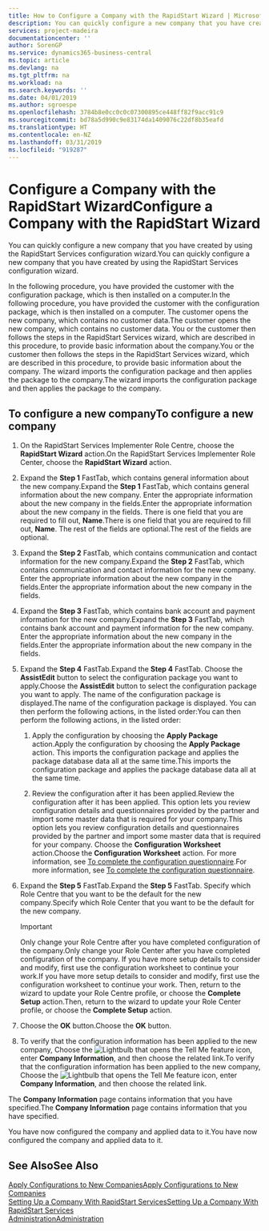 ```yaml
---
title: How to Configure a Company with the RapidStart Wizard | Microsoft Docs
description: You can quickly configure a new company that you have created by using the RapidStart Services configuration wizard.
services: project-madeira
documentationcenter: ''
author: SorenGP
ms.service: dynamics365-business-central
ms.topic: article
ms.devlang: na
ms.tgt_pltfrm: na
ms.workload: na
ms.search.keywords: ''
ms.date: 04/01/2019
ms.author: sgroespe
ms.openlocfilehash: 3784b8e0cc0c0c07300895ce448ff82f9acc91c9
ms.sourcegitcommit: bd78a5d990c9e83174da1409076c22df8b35eafd
ms.translationtype: HT
ms.contentlocale: en-NZ
ms.lasthandoff: 03/31/2019
ms.locfileid: "919287"
---
```

# <a name="configure-a-company-with-the-rapidstart-wizard"></a><span data-ttu-id="1b8f4-103">Configure a Company with the RapidStart Wizard</span><span class="sxs-lookup"><span data-stu-id="1b8f4-103">Configure a Company with the RapidStart Wizard</span></span>
<span data-ttu-id="1b8f4-104">You can quickly configure a new company that you have created by using the RapidStart Services configuration wizard.</span><span class="sxs-lookup"><span data-stu-id="1b8f4-104">You can quickly configure a new company that you have created by using the RapidStart Services configuration wizard.</span></span>

<span data-ttu-id="1b8f4-105">In the following procedure, you have provided the customer with the configuration package, which is then installed on a computer.</span><span class="sxs-lookup"><span data-stu-id="1b8f4-105">In the following procedure, you have provided the customer with the configuration package, which is then installed on a computer.</span></span> <span data-ttu-id="1b8f4-106">The customer opens the new company, which contains no customer data.</span><span class="sxs-lookup"><span data-stu-id="1b8f4-106">The customer opens the new company, which contains no customer data.</span></span> <span data-ttu-id="1b8f4-107">You or the customer then follows the steps in the RapidStart Services wizard, which are described in this procedure, to provide basic information about the company.</span><span class="sxs-lookup"><span data-stu-id="1b8f4-107">You or the customer then follows the steps in the RapidStart Services wizard, which are described in this procedure, to provide basic information about the company.</span></span> <span data-ttu-id="1b8f4-108">The wizard imports the configuration package and then applies the package to the company.</span><span class="sxs-lookup"><span data-stu-id="1b8f4-108">The wizard imports the configuration package and then applies the package to the company.</span></span>  

## <a name="to-configure-a-new-company"></a><span data-ttu-id="1b8f4-109">To configure a new company</span><span class="sxs-lookup"><span data-stu-id="1b8f4-109">To configure a new company</span></span>  
1. <span data-ttu-id="1b8f4-110">On the RapidStart Services Implementer Role Centre, choose the **RapidStart Wizard** action.</span><span class="sxs-lookup"><span data-stu-id="1b8f4-110">On the RapidStart Services Implementer Role Center, choose the **RapidStart Wizard** action.</span></span>  
2. <span data-ttu-id="1b8f4-111">Expand the **Step 1** FastTab, which contains general information about the new company.</span><span class="sxs-lookup"><span data-stu-id="1b8f4-111">Expand the **Step 1** FastTab, which contains general information about the new company.</span></span> <span data-ttu-id="1b8f4-112">Enter the appropriate information about the new company in the fields.</span><span class="sxs-lookup"><span data-stu-id="1b8f4-112">Enter the appropriate information about the new company in the fields.</span></span> <span data-ttu-id="1b8f4-113">There is one field that you are required to fill out, **Name**.</span><span class="sxs-lookup"><span data-stu-id="1b8f4-113">There is one field that you are required to fill out, **Name**.</span></span> <span data-ttu-id="1b8f4-114">The rest of the fields are optional.</span><span class="sxs-lookup"><span data-stu-id="1b8f4-114">The rest of the fields are optional.</span></span>  
3. <span data-ttu-id="1b8f4-115">Expand the **Step 2** FastTab, which contains communication and contact information for the new company.</span><span class="sxs-lookup"><span data-stu-id="1b8f4-115">Expand the **Step 2** FastTab, which contains communication and contact information for the new company.</span></span> <span data-ttu-id="1b8f4-116">Enter the appropriate information about the new company in the fields.</span><span class="sxs-lookup"><span data-stu-id="1b8f4-116">Enter the appropriate information about the new company in the fields.</span></span>
4. <span data-ttu-id="1b8f4-117">Expand the **Step 3** FastTab, which contains bank account and payment information for the new company.</span><span class="sxs-lookup"><span data-stu-id="1b8f4-117">Expand the **Step 3** FastTab, which contains bank account and payment information for the new company.</span></span> <span data-ttu-id="1b8f4-118">Enter the appropriate information about the new company in the fields.</span><span class="sxs-lookup"><span data-stu-id="1b8f4-118">Enter the appropriate information about the new company in the fields.</span></span>  
5. <span data-ttu-id="1b8f4-119">Expand the **Step 4** FastTab.</span><span class="sxs-lookup"><span data-stu-id="1b8f4-119">Expand the **Step 4** FastTab.</span></span> <span data-ttu-id="1b8f4-120">Choose the **AssistEdit** button to select the configuration package you want to apply.</span><span class="sxs-lookup"><span data-stu-id="1b8f4-120">Choose the **AssistEdit** button to select the configuration package you want to apply.</span></span> <span data-ttu-id="1b8f4-121">The name of the configuration package is displayed.</span><span class="sxs-lookup"><span data-stu-id="1b8f4-121">The name of the configuration package is displayed.</span></span> <span data-ttu-id="1b8f4-122">You can then perform the following actions, in the listed order:</span><span class="sxs-lookup"><span data-stu-id="1b8f4-122">You can then perform the following actions, in the listed order:</span></span>  

    1. <span data-ttu-id="1b8f4-123">Apply the configuration by choosing the **Apply Package** action.</span><span class="sxs-lookup"><span data-stu-id="1b8f4-123">Apply the configuration by choosing the **Apply Package** action.</span></span> <span data-ttu-id="1b8f4-124">This imports the configuration package and applies the package database data all at the same time.</span><span class="sxs-lookup"><span data-stu-id="1b8f4-124">This imports the configuration package and applies the package database data all at the same time.</span></span>  

    2. <span data-ttu-id="1b8f4-125">Review the configuration after it has been applied.</span><span class="sxs-lookup"><span data-stu-id="1b8f4-125">Review the configuration after it has been applied.</span></span> <span data-ttu-id="1b8f4-126">This option lets you review configuration details and questionnaires provided by the partner and import some master data that is required for your company.</span><span class="sxs-lookup"><span data-stu-id="1b8f4-126">This option lets you review configuration details and questionnaires provided by the partner and import some master data that is required for your company.</span></span> <span data-ttu-id="1b8f4-127">Choose the **Configuration Worksheet** action.</span><span class="sxs-lookup"><span data-stu-id="1b8f4-127">Choose the **Configuration Worksheet** action.</span></span> <span data-ttu-id="1b8f4-128">For more information, see [To complete the configuration questionnaire](admin-gather-customer-setup-values.md#to-complete-the-configuration-questionnaire).</span><span class="sxs-lookup"><span data-stu-id="1b8f4-128">For more information, see [To complete the configuration questionnaire](admin-gather-customer-setup-values.md#to-complete-the-configuration-questionnaire).</span></span>  

6. <span data-ttu-id="1b8f4-129">Expand the **Step 5** FastTab.</span><span class="sxs-lookup"><span data-stu-id="1b8f4-129">Expand the **Step 5** FastTab.</span></span> <span data-ttu-id="1b8f4-130">Specify which Role Centre that you want to be the default for the new company.</span><span class="sxs-lookup"><span data-stu-id="1b8f4-130">Specify which Role Center that you want to be the default for the new company.</span></span>  

    > [!IMPORTANT]  
    >  <span data-ttu-id="1b8f4-131">Only change your Role Centre after you have completed configuration of the company.</span><span class="sxs-lookup"><span data-stu-id="1b8f4-131">Only change your Role Center after you have completed configuration of the company.</span></span> <span data-ttu-id="1b8f4-132">If you have more setup details to consider and modify, first use the configuration worksheet to continue your work.</span><span class="sxs-lookup"><span data-stu-id="1b8f4-132">If you have more setup details to consider and modify, first use the configuration worksheet to continue your work.</span></span> <span data-ttu-id="1b8f4-133">Then, return to the wizard to update your Role Centre profile, or choose the **Complete Setup** action.</span><span class="sxs-lookup"><span data-stu-id="1b8f4-133">Then, return to the wizard to update your Role Center profile, or choose the **Complete Setup** action.</span></span>

7. <span data-ttu-id="1b8f4-134">Choose the **OK** button.</span><span class="sxs-lookup"><span data-stu-id="1b8f4-134">Choose the **OK** button.</span></span>  
8. <span data-ttu-id="1b8f4-135">To verify that the configuration information has been applied to the new company, Choose the ![Lightbulb that opens the Tell Me feature](media/ui-search/search_small.png "Tell me what you want to do") icon, enter **Company Information**, and then choose the related link.</span><span class="sxs-lookup"><span data-stu-id="1b8f4-135">To verify that the configuration information has been applied to the new company, Choose the ![Lightbulb that opens the Tell Me feature](media/ui-search/search_small.png "Tell me what you want to do") icon, enter **Company Information**, and then choose the related link.</span></span>

<span data-ttu-id="1b8f4-136">The **Company Information** page contains information that you have specified.</span><span class="sxs-lookup"><span data-stu-id="1b8f4-136">The **Company Information** page contains information that you have specified.</span></span>   

<span data-ttu-id="1b8f4-137">You have now configured the company and applied data to it.</span><span class="sxs-lookup"><span data-stu-id="1b8f4-137">You have now configured the company and applied data to it.</span></span>  

## <a name="see-also"></a><span data-ttu-id="1b8f4-138">See Also</span><span class="sxs-lookup"><span data-stu-id="1b8f4-138">See Also</span></span>  
[<span data-ttu-id="1b8f4-139">Apply Configurations to New Companies</span><span class="sxs-lookup"><span data-stu-id="1b8f4-139">Apply Configurations to New Companies</span></span>](admin-apply-configuration-to-new-companies.md)  
[<span data-ttu-id="1b8f4-140">Setting Up a Company With RapidStart Services</span><span class="sxs-lookup"><span data-stu-id="1b8f4-140">Setting Up a Company With RapidStart Services</span></span>](admin-set-up-a-company-with-rapidstart.md)  
[<span data-ttu-id="1b8f4-141">Administration</span><span class="sxs-lookup"><span data-stu-id="1b8f4-141">Administration</span></span>](admin-setup-and-administration.md)
